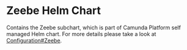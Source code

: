# Zeebe Helm Chart

Contains the Zeebe subchart, which is part of Camunda Platform self managed Helm chart. For more details please take a look at [Configuration#Zeebe](../../README#zeebe).